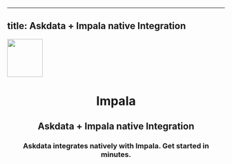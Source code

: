 
  ---
  title: Askdata + Impala native Integration
  ---

<img class="dataset_icon" class="mx-auto d-block mb-4" width="82" height="88" src="https://chart.askdata.com/datasets/icons/impala.png" alt="">
<h1 class="dataset_title" style="text-align: center;">Impala</h1>
<h2 class="dataset_subtitle" style="text-align: center;">Askdata + Impala native Integration</h2> 
<h3 class="dataset_description" style="text-align: center;">Askdata integrates natively with  Impala. Get started in minutes.</h3> 

  